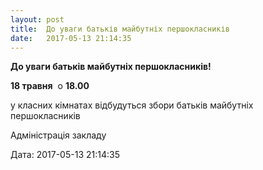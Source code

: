 ```yaml
---
layout: post
title:  До уваги батьків майбутніх першокласників
date:   2017-05-13 21:14:35
---
```

**До уваги батьків майбутніх першокласників!**

**18 травня**  о **18.00**

у класних кімнатах відбудуться збори батьків майбутніх першокласників

Адміністрація закладу

  
Дата: 2017-05-13 21:14:35